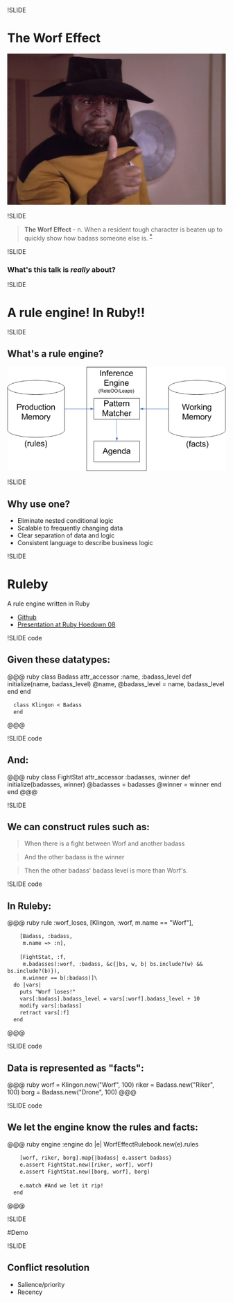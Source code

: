 !SLIDE
<link media="screen" type="text/css" href="styles.css" rel="stylesheet" />

# The Worf Effect
<img src='../images/worf.jpg' />

!SLIDE

> **The Worf Effect** - n. When a resident tough character is beaten up to quickly show how badass someone else is.
<sup>[*](http://panelsonpages.com/?p=38275)</sup>

!SLIDE

### What's this talk is *really* about?

!SLIDE

# A rule engine! In Ruby!!

!SLIDE

## What's a rule engine?

<img src='../images/Rule_Engine.png' />

!SLIDE

## Why use one?

 - Eliminate nested conditional logic
 - Scalable to frequently changing data
 - Clear separation of data and logic
 - Consistent language to describe business logic

!SLIDE

# Ruleby

A rule engine written in Ruby

 - [Github](https://github.com/Codalytics/ruleby)
 - [Presentation at Ruby Hoedown 08](http://www.confreaks.com/videos/604-rubyhoedown2008-ruleby-the-rules-engine-for-ruby)

!SLIDE code

## Given these datatypes:

@@@ ruby
      class Badass
        attr_accessor :name, :badass_level
        def initialize(name, badass_level)
          @name, @badass_level = name, badass_level
        end
      end

      class Klingon < Badass
      end
@@@

!SLIDE code

## And:

@@@ ruby
      class FightStat
        attr_accessor :badasses, :winner
        def initialize(badasses, winner)
          @badasses = badasses
          @winner = winner
        end
      end
@@@

!SLIDE

## We can construct rules such as:

> When there is a fight between Worf and another badass

> And the other badass is the winner

> Then the other badass' badass level is more than Worf's.

!SLIDE code

## In Ruleby:

@@@ ruby
      rule :worf_loses,
        [Klingon, :worf,
         m.name == "Worf"],

        [Badass, :badass,
         m.name => :n],

        [FightStat, :f,
         m.badasses(:worf, :badass, &c{|bs, w, b| bs.include?(w) && bs.include?(b)}),
         m.winner == b(:badass)]\
      do |vars|
        puts "Worf loses!"
        vars[:badass].badass_level = vars[:worf].badass_level + 10
        modify vars[:badass]
        retract vars[:f]
      end
@@@

!SLIDE code

## Data is represented as "facts":

@@@ ruby
      worf = Klingon.new("Worf", 100)
      riker = Badass.new("Riker", 100)
      borg = Badass.new("Drone", 100)
@@@

!SLIDE code

## We let the engine know the rules and facts:
@@@ ruby
      engine :engine do |e|
        WorfEffectRulebook.new(e).rules

        [worf, riker, borg].map{|badass| e.assert badass}
        e.assert FightStat.new([riker, worf], worf)
        e.assert FightStat.new([borg, worf], borg)

        e.match #And we let it rip!
      end
@@@

!SLIDE

#Demo

!SLIDE

## Conflict resolution

 - Salience/priority
 - Recency
